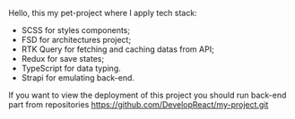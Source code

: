 Hello, this my pet-project where I apply tech stack:
- SCSS for styles components;
- FSD for architectures project;
- RTK Query for fetching and caching datas from API;
- Redux for save states;
- TypeScript for data typing.
- Strapi for emulating back-end.
  
If you want to view the deployment of this project you should run back-end part from repositories https://github.com/DevelopReact/my-project.git
